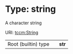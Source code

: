 
# Type: string


A character string

URI: [tccm:String](https://hotecosystem.org/tccm/String)

|  |  |  |
| --- | --- | --- |
| Root (builtin) type | | **str** |
